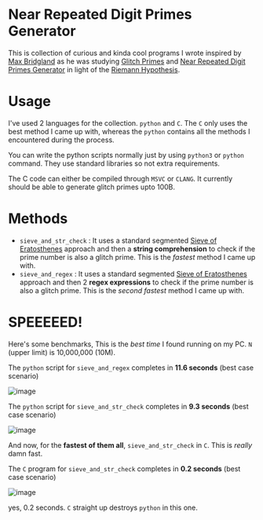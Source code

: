 # Near Repeated Digit Primes Generator
This is collection of curious and kinda cool programs I wrote inspired by [Max Bridgland](https://github.com/M4cs) as he was studying [Glitch Primes](https://www.youtube.com/watch?v=HPfAnX5blO0) and [Near Repeated Digit Primes Generator](https://primes.utm.edu/glossary/page.php?sort=NearRepdigitPrime) in light of the [Riemann Hypothesis](https://en.wikipedia.org/wiki/Riemann_hypothesis).

# Usage
I've used 2 languages for the collection. `python` and `C`. The `C` only uses the best method I came up with, whereas the `python` contains all the methods I encountered during the process.

You can write the python scripts normally just by using `python3` or `python` command.
They use standard libraries so not extra requirements.

The C code can either be compiled through `MSVC` or `CLANG`. It currently should be able to generate glitch primes upto 100B.

# Methods
* `sieve_and_str_check` : It uses a   standard segmented [Sieve of Eratosthenes](https://en.wikipedia.org/wiki/Sieve_of_Eratosthenes) approach and then a **string comprehension** to check if the prime number is also a glitch prime. This is the *fastest* method I came up with.
* `sieve_and_regex` : It uses a   standard segmented [Sieve of Eratosthenes](https://en.wikipedia.org/wiki/Sieve_of_Eratosthenes) approach and then 2 **regex expressions** to check if the prime number is also a glitch prime. This is the *second fastest* method I came up with.

# SPEEEEED!

Here's some benchmarks, This is the *best time* I found running on my PC. `N` (upper limit) is 10,000,000 (10M).

The `python` script for `sieve_and_regex` completes in **11.6 seconds** (best case scenario)

![image](https://user-images.githubusercontent.com/44284917/73118585-0b854780-3f7c-11ea-805d-112b594c9948.png)

The `python` script for `sieve_and_str_check` completes in **9.3 seconds** (best case scenario)

![image](https://user-images.githubusercontent.com/44284917/73118619-9e25e680-3f7c-11ea-82b0-25fb188f3d34.png)

And now, for the **fastest of them all**, `sieve_and_str_check` in `C`. This is *really* damn fast.

The `C` program for `sieve_and_str_check` completes in **0.2 seconds** (best case scenario)

![image](https://user-images.githubusercontent.com/44284917/73118657-007ee700-3f7d-11ea-855f-34ae3936615f.png)

yes, 0.2 seconds. `C` straight up destroys `python` in this one.
